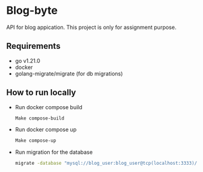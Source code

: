 # Blog-byte

API for blog appication.
This project is only for assignment purpose.

## Requirements

- go v1.21.0
- docker
- golang-migrate/migrate (for db migrations)

## How to run locally

- Run docker compose build

  ```bash
  Make compose-build
  ```

- Run docker compose up

  ```bash
  Make compose-up
  ```

- Run migration for the database

  ````bash
  migrate -database "mysql://blog_user:blog_user@tcp(localhost:3333)/blog" -path database/migrations up```
  ````
